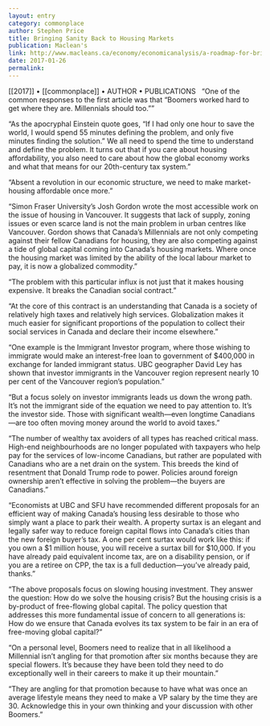 ```yaml
---
layout: entry
category: commonplace
author: Stephen Price
title: Bringing Sanity Back to Housing Markets
publication: Maclean's
link: http://www.macleans.ca/economy/economicanalysis/a-roadmap-for-bringing-sanity-back-to-housing-markets/
date: 2017-01-26
permalink: 
---
```


[[2017]] • [[commonplace]] • AUTHOR • PUBLICATIONS 
 
“One of the common responses to the first article was that “Boomers worked hard to get where they are. Millennials should too.””

“As the apocryphal Einstein quote goes, “If I had only one hour to save the world, I would spend 55 minutes defining the problem, and only five minutes finding the solution.” We all need to spend the time to understand and define the problem. It turns out that if you care about housing affordability, you also need to care about how the global economy works and what that means for our 20th-century tax system.”

“Absent a revolution in our economic structure, we need to make market-housing affordable once more.”

“Simon Fraser University’s Josh Gordon wrote the most accessible work on the issue of housing in Vancouver. It suggests that lack of supply, zoning issues or even scarce land is not the main problem in urban centres like Vancouver. Gordon shows that Canada’s Millennials are not only competing against their fellow Canadians for housing, they are also competing against a tide of global capital coming into Canada’s housing markets. Where once the housing market was limited by the ability of the local labour market to pay, it is now a globalized commodity.”

“The problem with this particular influx is not just that it makes housing expensive. It breaks the Canadian social contract.”

“At the core of this contract is an understanding that Canada is a society of relatively high taxes and relatively high services. Globalization makes it much easier for significant proportions of the population to collect their social services in Canada and declare their income elsewhere.”

“One example is the Immigrant Investor program, where those wishing to immigrate would make an interest-free loan to government of $400,000 in exchange for landed immigrant status. UBC geographer David Ley has shown that investor immigrants in the Vancouver region represent nearly 10 per cent of the Vancouver region’s population.”

“But a focus solely on investor immigrants leads us down the wrong path. It’s not the immigrant side of the equation we need to pay attention to. It’s the investor side. Those with significant wealth—even longtime Canadians—are too often moving money around the world to avoid taxes.”

“The number of wealthy tax avoiders of all types has reached critical mass. High-end neighbourhoods are no longer populated with taxpayers who help pay for the services of low-income Canadians, but rather are populated with Canadians who are a net drain on the system. This breeds the kind of resentment that Donald Trump rode to power. Policies around foreign ownership aren’t effective in solving the problem—the buyers are Canadians.”

“Economists at UBC and SFU have recommended different proposals for an efficient way of making Canada’s housing less desirable to those who simply want a place to park their wealth. A property surtax is an elegant and legally safer way to reduce foreign capital flows into Canada’s cities than the new foreign buyer’s tax. A one per cent surtax would work like this: if you own a $1 million house, you will receive a surtax bill for $10,000. If you have already paid equivalent income tax, are on a disability pension, or if you are a retiree on CPP, the tax is a full deduction—you’ve already paid, thanks.”

“The above proposals focus on slowing housing investment. They answer the question: How do we solve the housing crisis? But the housing crisis is a by-product of free-flowing global capital. The policy question that addresses this more fundamental issue of concern to all generations is: How do we ensure that Canada evolves its tax system to be fair in an era of free-moving global capital?”

“On a personal level, Boomers need to realize that in all likelihood a Millennial isn’t angling for that promotion after six months because they are special flowers. It’s because they have been told they need to do exceptionally well in their careers to make it up their mountain.”

“They are angling for that promotion because to have what was once an average lifestyle means they need to make a VP salary by the time they are 30. Acknowledge this in your own thinking and your discussion with other Boomers.”

